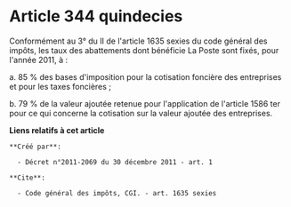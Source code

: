 # Article 344 quindecies

Conformément au 3° du II de l'article 1635 sexies du code général des impôts, les taux des abattements dont bénéficie La
Poste sont fixés, pour l'année 2011, à :

a. 85 % des bases d'imposition pour la cotisation foncière des entreprises et pour les taxes foncières ;

b. 79 % de la valeur ajoutée retenue pour l'application de l'article 1586 ter pour ce qui concerne la cotisation sur la
valeur ajoutée des entreprises.

**Liens relatifs à cet article**

	**Créé par**:

	  - Décret n°2011-2069 du 30 décembre 2011 - art. 1

	**Cite**:

	  - Code général des impôts, CGI. - art. 1635 sexies
